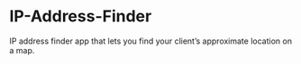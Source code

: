 # IP-Address-Finder
IP address finder app that lets you find your client’s approximate location on a map.
